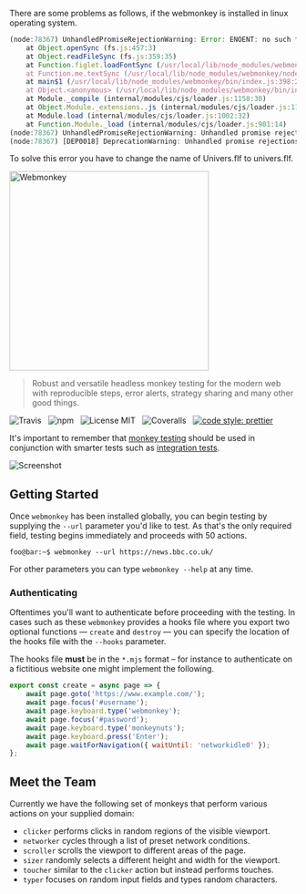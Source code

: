 There are some problems as follows, if the webmonkey is installed in linux operating system.

```javascript
(node:78367) UnhandledPromiseRejectionWarning: Error: ENOENT: no such file or directory, open '/usr/local/lib/node_modules/webmonkey/node_modules/figlet/fonts/univers.flf'
    at Object.openSync (fs.js:457:3)
    at Object.readFileSync (fs.js:359:35)
    at Function.figlet.loadFontSync (/usr/local/lib/node_modules/webmonkey/node_modules/figlet/lib/node-figlet.js:48:23)
    at Function.me.textSync (/usr/local/lib/node_modules/webmonkey/node_modules/figlet/lib/figlet.js:732:43)
    at main$1 (/usr/local/lib/node_modules/webmonkey/bin/index.js:398:25)
    at Object.<anonymous> (/usr/local/lib/node_modules/webmonkey/bin/index.js:418:1)
    at Module._compile (internal/modules/cjs/loader.js:1158:30)
    at Object.Module._extensions..js (internal/modules/cjs/loader.js:1178:10)
    at Module.load (internal/modules/cjs/loader.js:1002:32)
    at Function.Module._load (internal/modules/cjs/loader.js:901:14)
(node:78367) UnhandledPromiseRejectionWarning: Unhandled promise rejection. This error originated either by throwing inside of an async function without a catch block, or by rejecting a promise which was not handled with .catch(). To terminate the node process on unhandled promise rejection, use the CLI flag `--unhandled-rejections=strict` (see https://nodejs.org/api/cli.html#cli_unhandled_rejections_mode). (rejection id: 1)
(node:78367) [DEP0018] DeprecationWarning: Unhandled promise rejections are deprecated. In the future, promise rejections that are not handled will terminate the Node.js process with a non-zero exit code.
```

To solve this error you have to change the name of Univers.flf to univers.flf.
 
 
 
 
 
 
 
 
 
 
 
<img src="media/logo.png" alt="Webmonkey" width="350">

> Robust and versatile headless monkey testing for the modern web with reproducible steps, error alerts, strategy sharing and many other good things.

![Travis](http://img.shields.io/travis/Wildhoney/Webmonkey.svg?style=for-the-badge)
&nbsp;
![npm](http://img.shields.io/npm/v/webmonkey.svg?style=for-the-badge)
&nbsp;
![License MIT](http://img.shields.io/badge/license-mit-lightgrey.svg?style=for-the-badge)
&nbsp;
![Coveralls](https://img.shields.io/coveralls/Wildhoney/Webmonkey.svg?style=for-the-badge)
&nbsp;
[![code style: prettier](https://img.shields.io/badge/code_style-prettier-ff69b4.svg?style=for-the-badge)](https://github.com/prettier/prettier)

It's important to remember that [monkey testing](https://en.wikipedia.org/wiki/Monkey_testing) should be used in conjunction with smarter tests such as [integration tests](https://en.wikipedia.org/wiki/Integration_testing).

![Screenshot](media/screenshot.png)

## Getting Started

Once `webmonkey` has been installed globally, you can begin testing by supplying the `--url` parameter you'd like to test. As that's the only required field, testing begins immediately and proceeds with 50 actions.

```console
foo@bar:~$ webmonkey --url https://news.bbc.co.uk/
```

For other parameters you can type `webmonkey --help` at any time.

### Authenticating

Oftentimes you'll want to authenticate before proceeding with the testing. In cases such as these `webmonkey` provides a hooks file where you export two optional functions &mdash; `create` and `destroy` &mdash; you can specify the location of the hooks file with the `--hooks` parameter.

The hooks file **must** be in the `*.mjs` format &ndash; for instance to authenticate on a fictitious website one might implement the following.

```javascript
export const create = async page => {
    await page.goto('https://www.example.com/');
    await page.focus('#username');
    await page.keyboard.type('webmonkey');
    await page.focus('#password');
    await page.keyboard.type('monkeynuts');
    await page.keyboard.press('Enter');
    await page.waitForNavigation({ waitUntil: 'networkidle0' });
};
```

## Meet the Team

Currently we have the following set of monkeys that perform various actions on your supplied domain:

* `clicker` performs clicks in random regions of the visible viewport.
* `networker` cycles through a list of preset network conditions.
* `scroller` scrolls the viewport to different areas of the page.
* `sizer` randomly selects a different height and width for the viewport.
* `toucher` similar to the `clicker` action but instead performs touches.
* `typer` focuses on random input fields and types random characters.
